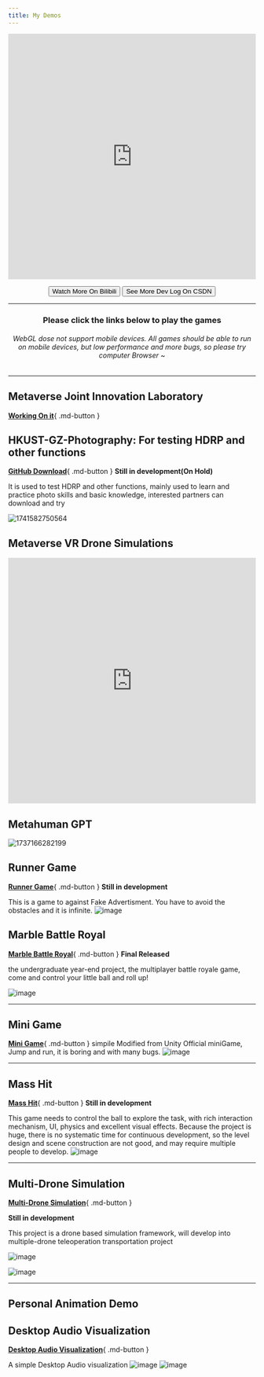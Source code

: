 ```yaml
---
title: My Demos
---
```

<div align="center">
<iframe src="https://player.bilibili.com/player.html?aid=693111969&bvid=BV1i24y167rd&cid=971944957&page=1" width="100%" height="500" scrolling="no"  frameborder="no" framespacing="0" allowfullscreen="true"> </iframe>

<button class="btn" onclick="window.open('https://space.bilibili.com/34871506/channel/collectiondetail?sid=996544&ctype=0')">Watch More On Bilibili</button>
<button class="btn" onclick="window.open('https://blog.csdn.net/weixin_46146935?type=blog')">See More Dev Log On CSDN</button>

<hr>
<h3>Please click the links below to play the games</h3>
<h6>WebGL dose not support mobile devices. All games should be able to run on mobile devices, but low performance and more bugs, so please try computer Browser ~ </h6>
<hr>
</div>

## Metaverse Joint Innovation Laboratory
[**Working On it**](./MetaverseJointInnovationLaboratory/index.md){ .md-button }

## HKUST-GZ-Photography: For testing HDRP and other functions

[**GitHub Download**](https://github.com/Lizhenghe-Chen/HKUST-GZ-Photography){ .md-button } **Still in development(On Hold)**

It is used to test HDRP and other functions, mainly used to learn and practice photo skills and basic knowledge, interested partners can download and try

![1741582750564](image/myGames/1741582750564.png)

## Metaverse VR Drone Simulations

<iframe src="https://player.bilibili.com/player.html?aid=572080926&bvid=BV11z4y1v7w7&cid=1156231392&page=1" width="100%" height="500" scrolling="no"  frameborder="no" framespacing="0" allowfullscreen="true"> </iframe>

## Metahuman GPT

![1737166282199](image/myGames/1737166282199.png)

## Runner Game

[**Runner Game**](https://bunny-chen.itch.io/runner){ .md-button } **Still in development**

This is a game to against Fake Advertisment. You have to avoid the obstacles and it is infinite.
![image](https://user-images.githubusercontent.com/61171413/228210170-2d708573-9784-4b21-b308-11bcb47ba4e6.png)

## Marble Battle Royal

[**Marble Battle Royal**](https://bunny-chen.itch.io/marble-battle-royal){ .md-button }  **Final Released**

the undergraduate year-end project, the multiplayer battle royale game, come and control your little ball and roll up!

![image](https://user-images.githubusercontent.com/61171413/229114410-a92091ca-c817-4415-8918-9215c600ed8a.png)

<hr>

## Mini Game

[**Mini Game**](./minigame/index.html){ .md-button }
simpile Modified from Unity Official miniGame, Jump and run, it is boring and with many bugs.
![image](https://user-images.githubusercontent.com/61171413/228210610-ac2f955f-2188-4835-aca2-6991c3237b0f.png)

<hr>

## Mass Hit

[**Mass Hit**](https://github.com/Lizhenghe-Chen/Personal-Unity-Small-Game--MassHit--Development/blob/master){ .md-button } **Still in development**

This game needs to control the ball to explore the task, with rich interaction mechanism, UI, physics and excellent visual effects. Because the project is huge, there is no systematic time for continuous development, so the level design and scene construction are not good, and may require multiple people to develop.
 ![image](https://user-images.githubusercontent.com/61171413/229115502-a5baa299-3f93-477c-8613-e535ef88b5d2.png)

<hr>

## Multi-Drone Simulation

[**Multi-Drone Simulation**](https://github.com/Lizhenghe-Chen/Multi-Drones-Teleoperation-Interface-Systems){ .md-button }

**Still in development**

This project is a drone based simulation framework, will develop into multiple-drone teleoperation transportation project

![image](https://github.com/Lizhenghe-Chen/Multi-Drones-Teleoperation-Interface-Systems/assets/61171413/086b5374-7d6c-4db4-b68f-4094db35e5e5)

![image](https://user-images.githubusercontent.com/61171413/228373756-5df60630-1d52-4461-a561-361d3ae1fbcb.png)

<hr>

## Personal Animation Demo

## Desktop Audio Visualization

[**Desktop Audio Visualization**](https://github.com/Lizhenghe-Chen/Audio-visualization){ .md-button }

A simple Desktop Audio visualization
![image](https://user-images.githubusercontent.com/61171413/233778280-c239991a-6656-48af-9921-7e5a5d9e2f67.png)
![image](https://user-images.githubusercontent.com/61171413/233778285-e19aed51-5bad-4da8-9d6f-9b0c847c3e6f.png)
